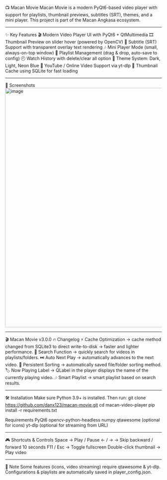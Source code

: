 📺 Macan Movie
Macan Movie is a modern PyQt6-based video player with support for playlists, thumbnail previews, subtitles (SRT), themes, and a mini player. This project is part of the Macan Angkasa ecosystem.

---

✨ Key Features
🎬 Modern Video Player UI with PyQt6 + QtMultimedia
🎞️ Thumbnail Preview on slider hover (powered by OpenCV)
📜 Subtitle (SRT) Support with transparent overlay text rendering
🎶 Mini Player Mode (small, always-on-top window)
📂 Playlist Management (drag & drop, auto-save to config)
🕘 Watch History with delete/clear all option
🎨 Theme System: Dark, Light, Neon Blue
🔗 YouTube / Online Video Support via yt-dlp
💾 Thumbnail Cache using SQLite for fast loading

---
📸 Screenshots
<img width="1365" height="767" alt="image" src="https://github.com/user-attachments/assets/0dbcd053-7977-4606-9ab4-25f0a30782e7" />


---
🎬 Macan Movie v3.0.0
🔥 Changelog
⚡ Cache Optimization → cache method changed from SQLite3 to direct write-to-disk → faster and lighter performance.
🔎 Search Function → quickly search for videos in playlists/folders.
⏭️ Auto Next Play → automatically advances to the next video.
📂 Persistent Sorting → automatically saved file/folder sorting method.
🏷️ Now Playing Label → QLabel in the player displays the name of the currently playing video.
🎶 Smart Playlist → smart playlist based on search results.

---

🛠️ Installation
Make sure Python 3.9+ is installed. Then run:
git clone https://github.com/danx123/macan-movie.git
cd macan-video-player
pip install -r requirements.txt

Requirements
PyQt6
opencv-python-headless
numpy
qtawesome (optional for icons)
yt-dlp (optional for streaming from URL)

---

🎮 Shortcuts & Controls
Space → Play / Pause
← / → → Skip backward / forward 10 seconds
F11 / Esc → Toggle fullscreen
Double-click thumbnail → Play video

---

📌 Note
Some features (icons, video streaming) require qtawesome & yt-dlp.
Configurations & playlists are automatically saved in player_config.json.

